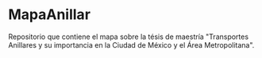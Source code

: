 # MapaAnillar
Repositorio que contiene el mapa sobre la tésis de maestría "Transportes Anillares y su importancia en la Ciudad de México y el Área Metropolitana".  

